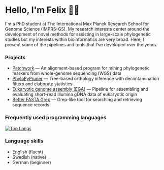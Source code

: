 # Hello, I'm Felix 👋🏻

I'm a PhD student at The International Max Planck Research School for Genome Science (IMPRS-GS). 
My research interests center around the development of novel methods for assisting in large-scale 
phylogenetic studies but my interests within bioinformatics are very broad. Here,
I present some of the pipelines and tools that I've developed over the years.

### Projects

- [Patchwork](https://github.com/fethalen/Patchwork) — An alignment-based program for mining phylogenetic markers from whole-genome sequencing (WGS) data
- [PhyloPyPruner](https://github.com/fethalen/phylopypruner) — Tree-based orthology inference with decontamination filters and elaborate statistics
- [Eukaryotic genome assembly (EGA)](https://github.com/ThiloSchulze/eukaryotic-genome-assembly) — Pipeline for assembling and evaluating short-read Illumina gDNA data of eukaryotic origin
- [Better FASTA Grep](https://github.com/fethalen/better_fasta_grep) — Grep-like tool for searching and retrieving sequence records

### Frequently used programming languages

[![Top Langs](https://github-readme-stats.vercel.app/api/top-langs/?username=fethalen&layout=compact)](https://github.com/fethalen)

### Language skills

- English (fluent)
- Swedish (native)
- German (beginner)
